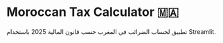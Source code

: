 # Moroccan Tax Calculator 🇲🇦
تطبيق لحساب الضرائب في المغرب حسب قانون المالية 2025 باستخدام Streamlit.
